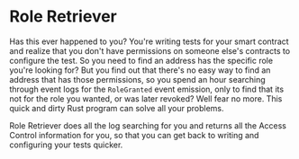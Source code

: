 # Role Retriever

Has this ever happened to you? You're writing tests for your smart contract and realize that you don't have permissions on someone else's contracts to configure the test. So you need to find an address has the specific role you're looking for? But you find out that there's no easy way to find an address that has those permissions, so you spend an hour searching through event logs for the `RoleGranted` event emission, only to find that its not for the role you wanted, or was later revoked? Well fear no more. This quick and dirty Rust program can solve all your problems.

Role Retriever does all the log searching for you and returns all the Access Control information for you, so that you can get back to writing and configuring your tests quicker.
